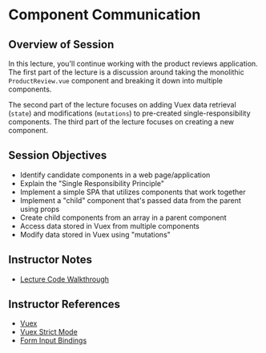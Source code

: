 # Component Communication

## Overview of Session

In this lecture, you'll continue working with the product reviews application. The first part of the lecture is a discussion around taking the monolithic `ProductReview.vue` component and breaking it down into multiple components.

The second part of the lecture focuses on adding Vuex data retrieval (`state`) and modifications (`mutations`) to pre-created single-responsibility components. The third part of the lecture focuses on creating a new component.

## Session Objectives

- Identify candidate components in a web page/application
- Explain the "Single Responsibility Principle"
- Implement a simple SPA that utilizes components that work together
- Implement a "child" component that's passed data from the parent using props
- Create child components from an array in a parent component
- Access data stored in Vuex from multiple components
- Modify data stored in Vuex using "mutations"

## Instructor Notes

- [Lecture Code Walkthrough](./lecture-code.md)

## Instructor References

- [Vuex](https://vuex.vuejs.org/)
- [Vuex Strict Mode](https://vuex.vuejs.org/guide/strict.html)
- [Form Input Bindings](https://vuejs.org/guide/essentials/forms.html)
